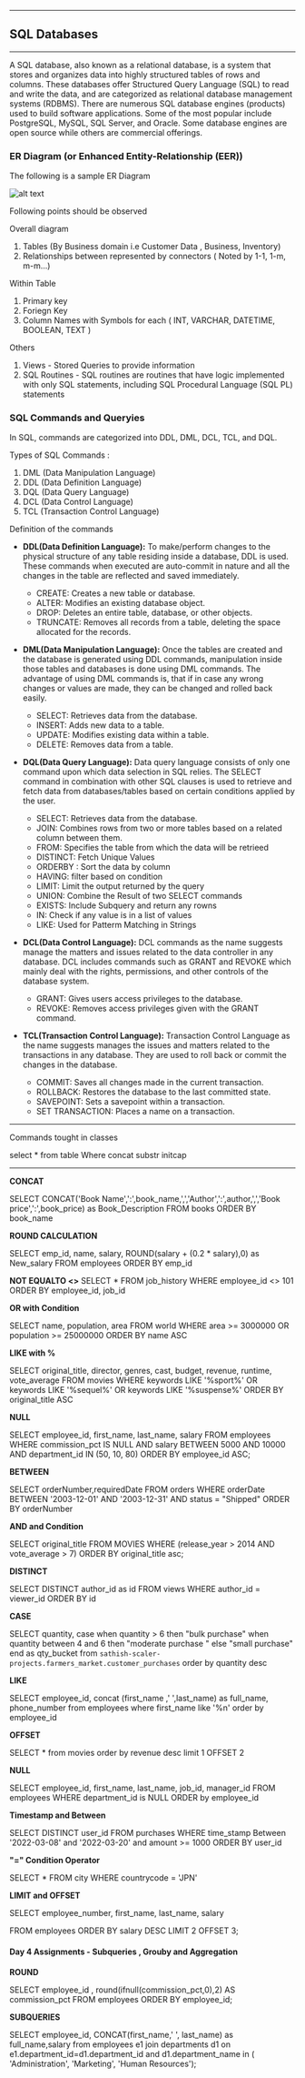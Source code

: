 
---
## SQL Databases 
---
A SQL database, also known as a relational database, is a system that stores and organizes data into highly structured tables of rows and columns. These databases offer Structured Query Language (SQL) to read and write the data, and are categorized as relational database management systems (RDBMS).
There are numerous SQL database engines (products) used to build software applications. Some of the most popular include PostgreSQL, MySQL, SQL Server, and Oracle. Some database engines are open source while others are commercial offerings.

### ER Diagram (or Enhanced Entity-Relationship (EER))

The following is a sample ER Diagram 

![alt text](./images/sql-er-diagram.png)

Following points should be observed

Overall diagram

1. Tables (By Business domain i.e Customer Data , Business, Inventory)
2. Relationships between represented by connectors ( Noted by 1-1, 1-m, m-m...)

Within Table 

1. Primary key 
2. Foriegn Key
3. Column Names with Symbols for each ( INT, VARCHAR, DATETIME, BOOLEAN, TEXT )

Others

1. Views - Stored Queries to provide information
2. SQL Routines - SQL routines are routines that have logic implemented with only SQL statements, including SQL Procedural Language (SQL PL) statements



### SQL Commands and Queryies

In  SQL, commands are categorized into DDL, DML, DCL, TCL, and DQL.

Types of SQL Commands : 

1. DML (Data Manipulation Language)
2. DDL (Data Definition Language)
3. DQL (Data Query Language)
4. DCL (Data Control Language)
5. TCL (Transaction Control Language)

Definition of the commands 

- **DDL(Data Definition Language):** To make/perform changes to the physical structure of any table residing inside a database, DDL is used. These commands when executed are auto-commit in nature and all the changes in the table are reflected and saved immediately.

    - CREATE: Creates a new table or database.
    - ALTER: Modifies an existing database object.
    - DROP: Deletes an entire table, database, or other objects.
    - TRUNCATE: Removes all records from a table, deleting the space allocated for the records.
    

- **DML(Data Manipulation Language):** Once the tables are created and the database is generated using DDL commands, manipulation inside those tables and databases is done using DML commands. The advantage of using DML commands is, that if in case any wrong changes or values are made, they can be changed and rolled back easily.

    - SELECT: Retrieves data from the database.
    - INSERT: Adds new data to a table.
    - UPDATE: Modifies existing data within a table.
    - DELETE: Removes data from a table.

- **DQL(Data Query Language):** Data query language consists of only one command upon which data selection in SQL relies. The SELECT command in combination with other SQL clauses is used to retrieve and fetch data from databases/tables based on certain conditions applied by the user.

    - SELECT: Retrieves data from the database. 
    - JOIN: Combines rows from two or more tables based on a related column between them.
    - FROM: Specifies the table from which the data will be retrieed
    - DISTINCT: Fetch Unique Values
    - ORDERBY : Sort the data by column
    - HAVING: filter based on condition
    - LIMIT: Limit the output returned by the query
    - UNION: Combine the Result of two SELECT commands
    - EXISTS: Include Subquery and return any rowns
    - IN: Check if any value is in a list of values
    - LIKE: Used for Patterm Matching in Strings  

- **DCL(Data Control Language):** DCL commands as the name suggests manage the matters and issues related to the data controller in any database. DCL includes commands such as GRANT and REVOKE which mainly deal with the rights, permissions, and other controls of the database system.

    - GRANT: Gives users access privileges to the database.
    - REVOKE: Removes access privileges given with the GRANT command.

- **TCL(Transaction Control Language):** Transaction Control Language as the name suggests manages the issues and matters related to the transactions in any database. They are used to roll back or commit the changes in the database.

    - COMMIT: Saves all changes made in the current transaction.
    - ROLLBACK: Restores the database to the last committed state.
    - SAVEPOINT: Sets a savepoint within a transaction.
    - SET TRANSACTION: Places a name on a transaction.


--- 

Commands tought in classes

select * from table 
Where
concat
substr
initcap 

----

**CONCAT**

SELECT 
    CONCAT('Book Name',':',book_name,',','Author',':',author,',','Book price',':',book_price) as Book_Description 
    FROM books 
    ORDER BY book_name

**ROUND CALCULATION**

SELECT
    emp_id, name, salary, ROUND(salary + (0.2 * salary),0)  as New_salary
    FROM employees
    ORDER BY emp_id

**NOT EQUALTO <>**
SELECT 
    *
    FROM job_history
    WHERE employee_id <> 101
    ORDER BY employee_id, job_id


**OR with Condition**

SELECT name, population, area 
    FROM world 
    WHERE area >= 3000000 OR population >= 25000000 
    ORDER BY name ASC

**LIKE with %**


SELECT original_title, director, genres, cast, budget, revenue, runtime, vote_average
    FROM movies 
    WHERE keywords LIKE '%sport%' OR keywords LIKE '%sequel%' OR keywords LIKE '%suspense%'
    ORDER BY original_title ASC

**NULL**

SELECT employee_id, first_name, last_name, salary
FROM employees
WHERE commission_pct IS NULL
  AND salary BETWEEN 5000 AND 10000
  AND department_id IN (50, 10, 80)
ORDER BY employee_id ASC;

**BETWEEN**

SELECT orderNumber,requiredDate 
    FROM orders 
    WHERE orderDate BETWEEN '2003-12-01' AND '2003-12-31'
    AND status = "Shipped"
    ORDER BY orderNumber

**AND and Condition**

SELECT original_title 
    FROM MOVIES 
    WHERE (release_year > 2014 AND vote_average > 7)
    ORDER BY original_title asc;

**DISTINCT**

SELECT DISTINCT author_id as id
    FROM views
    WHERE author_id = viewer_id
    ORDER BY id




**CASE**

SELECT quantity,
case
  when quantity > 6 then "bulk purchase"
  when quantity between 4 and 6 then "moderate purchase "
  else "small purchase"
end as qty_bucket
from `sathish-scaler-projects.farmers_market.customer_purchases`
order by quantity desc



**LIKE**

SELECT employee_id, 
        concat (first_name ,' ',last_name) as full_name,
        phone_number 
        from employees
        where first_name like '%n'
        order by employee_id

**OFFSET**

SELECT  * from movies order by revenue desc limit 1 OFFSET 2


**NULL**

SELECT employee_id, first_name, last_name, job_id, manager_id
FROM employees
WHERE department_id is NULL
ORDER by employee_id

**Timestamp and Between**

SELECT DISTINCT user_id
FROM purchases
WHERE time_stamp  Between '2022-03-08' and  '2022-03-20' and amount >=  1000
ORDER BY user_id

**"=" Condition Operator**

SELECT * FROM city WHERE countrycode = 'JPN'

**LIMIT and OFFSET**

SELECT
employee_number,
first_name,
last_name,
salary

FROM employees
ORDER BY salary DESC
LIMIT 2 OFFSET 3;

#### Day 4 Assignments - Subqueries , Grouby and Aggregation 

**ROUND**

SELECT employee_id , round(ifnull(commission_pct,0),2) AS commission_pct
 FROM employees
 ORDER BY employee_id;

**SUBQUERIES**

 SELECT employee_id, CONCAT(first_name,' ', last_name) as full_name,salary from
employees e1 join departments d1
on e1.department_id=d1.department_id
and d1.department_name in ( 'Administration', 'Marketing', 'Human Resources');